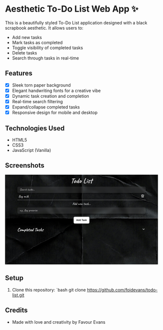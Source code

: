 # Aesthetic To-Do List Web App ✨

This is a beautifully styled To-Do List application designed with a black scrapbook aesthetic. It allows users to:

- Add new tasks
- Mark tasks as completed
- Toggle visibility of completed tasks
- Delete tasks
- Search through tasks in real-time

## Features

- [x] Sleek torn paper background
- [x] Elegant handwriting fonts for a creative vibe
- [x] Dynamic task creation and completion
- [x] Real-time search filtering
- [x] Expand/collapse completed tasks
- [x] Responsive design for mobile and desktop

## Technologies Used

- HTML5
- CSS3
- JavaScript (Vanilla)

## Screenshots

![App Screenshot](./screenshot.png)  

## Setup

1. Clone this repository:
   `bash
   git clone https://github.com/foidevans/todo-list.git

## Credits
- Made with love and creativity by Favour Evans